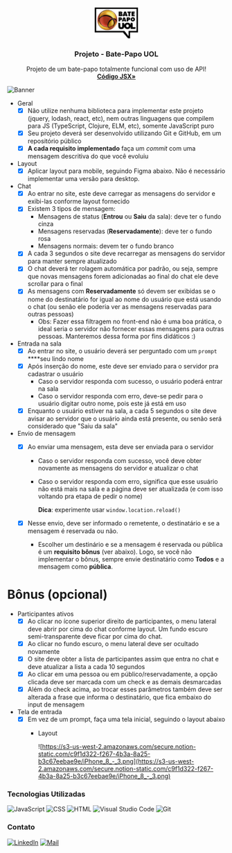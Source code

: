 <div id="top"></div>
<!-- PROJECT LOGO -->
<br />
<div align="center">
  <a href="https://github.com/picinelli/projeto-batepapo-uol">
    <img src="https://github.com/picinelli/projeto-batepapo-uol/blob/main/conteudo/logo-uol.svg" alt="Logo" width="100">
  </a>

<h3 align="center">Projeto - Bate-Papo UOL</h3>
  <p align="center">
    Projeto de um bate-papo totalmente funcional com uso de API!
    <br />
    <a href="https://github.com/picinelli/projeto-cineflix/tree/main/src"><strong>Código JSX»</strong></a>
</div>

<!-- ABOUT THE PROJECT -->

![Banner](https://github.com/picinelli/projeto-batepapo-uol/blob/main/conteudo/banner.png)


- Geral
    - [x]  Não utilize nenhuma biblioteca para implementar este projeto (jquery, lodash, react, etc), nem outras linguagens que compilem para JS (TypeScript, Clojure, ELM, etc), somente JavaScript puro
    - [x]  Seu projeto deverá ser desenvolvido utilizando Git e GitHub, em um repositório público
    - [x]  **A cada requisito implementado** faça um *commit* com uma mensagem descritiva do que você evoluiu
- Layout
    - [x]  Aplicar layout para mobile, seguindo Figma abaixo. Não é necessário implementar uma versão para desktop.
    
- Chat
    - [x]  Ao entrar no site, este deve carregar as mensagens do servidor e exibi-las conforme layout fornecido
    - [x]  Existem 3 tipos de mensagem:
        - Mensagens de status (**Entrou** ou **Saiu** da sala): deve ter o fundo cinza
        - Mensagens reservadas (**Reservadamente**): deve ter o fundo rosa
        - Mensagens normais: devem ter o fundo branco
    - [x]  A cada 3 segundos o site deve recarregar as mensagens do servidor para manter sempre atualizado
    - [x]  O chat deverá ter rolagem automática por padrão, ou seja, sempre que novas mensagens forem adicionadas ao final do chat ele deve scrollar para o final
    - [x]  As mensagens com **Reservadamente** só devem ser exibidas se o nome do destinatário for igual ao nome do usuário que está usando o chat (ou senão ele poderia ver as mensagens reservadas para outras pessoas)
        - Obs: Fazer essa filtragem no front-end não é uma boa prática, o ideal seria o servidor não fornecer essas mensagens para outras pessoas. Manteremos dessa forma por fins didáticos :)
    
- Entrada na sala
    - [x]  Ao entrar no site, o usuário deverá ser perguntado com um `prompt` ****seu lindo nome
    - [x]  Após inserção do nome, este deve ser enviado para o servidor pra cadastrar o usuário
        - Caso o servidor responda com sucesso, o usuário poderá entrar na sala
        - Caso o servidor responda com erro, deve-se pedir para o usuário digitar outro nome, pois este já está em uso
    - [x]  Enquanto o usuário estiver na sala, a cada 5 segundos o site deve avisar ao servidor que o usuário ainda está presente, ou senão será considerado que "Saiu da sala"
- Envio de mensagem
    - [x]  Ao enviar uma mensagem, esta deve ser enviada para o servidor
        - Caso o servidor responda com sucesso, você deve obter novamente as mensagens do servidor e atualizar o chat
        - Caso o servidor responda com erro, significa que esse usuário não está mais na sala e a página deve ser atualizada (e com isso voltando pra etapa de pedir o nome)
            
            **Dica**: experimente usar `window.location.reload()`
            
    - [x]  Nesse envio, deve ser informado o remetente, o destinatário e se a mensagem é reservada ou não.
        - Escolher um destinário e se a mensagem é reservada ou pública é um **requisito bônus** (ver abaixo). Logo, se você não implementar o bônus, sempre envie destinatário como **Todos** e a mensagem como **pública**.

# Bônus (opcional)

- Participantes ativos
    - [x]  Ao clicar no ícone superior direito de participantes, o menu lateral deve abrir por cima do chat conforme layout. Um fundo escuro semi-transparente deve ficar por cima do chat.
    - [x]  Ao clicar no fundo escuro, o menu lateral deve ser ocultado novamente
    - [x]  O site deve obter a lista de participantes assim que entra no chat e deve atualizar a lista a cada 10 segundos
    - [x]  Ao clicar em uma pessoa ou em público/reservadamente, a opção clicada deve ser marcada com um check e as demais desmarcadas
    - [x]  Além do check acima, ao trocar esses parâmetros também deve ser alterada a frase que informa o destinatário, que fica embaixo do input de mensagem
        
- Tela de entrada
    - [x]  Em vez de um prompt, faça uma tela inicial, seguindo o layout abaixo
        - Layout
            
            ![https://s3-us-west-2.amazonaws.com/secure.notion-static.com/c9f1d322-f267-4b3a-8a25-b3c67eebae9e/iPhone_8_-_3.png](https://s3-us-west-2.amazonaws.com/secure.notion-static.com/c9f1d322-f267-4b3a-8a25-b3c67eebae9e/iPhone_8_-_3.png)


### Tecnologias Utilizadas

![JavaScript](https://img.shields.io/badge/JavaScript-323330?style=for-the-badge&logo=javascript&logoColor=F7DF1E)
![CSS](https://img.shields.io/badge/CSS-239120?&style=for-the-badge&logo=css3&logoColor=white)
![HTML](https://img.shields.io/badge/HTML-239120?style=for-the-badge&logo=html5&logoColor=white)
![Visual Studio Code](https://img.shields.io/badge/Visual%20Studio%20Code-0078d7.svg?style=for-the-badge&logo=visual-studio-code&logoColor=white)
![Git](https://img.shields.io/badge/git-%23F05033.svg?style=for-the-badge&logo=git&logoColor=white)

<!-- CONTACT -->

### Contato

[![LinkedIn][linkedin-shield]][linkedin-url]
[![Mail][mail-shield]][mail-url]

<!-- MARKDOWN LINKS & IMAGES -->
<!-- https://www.markdownguide.org/basic-syntax/#reference-style-links -->

[linkedin-shield]: https://img.shields.io/badge/-LinkedIn-black.svg?style=for-the-badge&logo=linkedin&colorB=blue
[linkedin-url]: https://www.linkedin.com/in/pedro-ivo-brum-cinelli//
[mail-shield]: https://img.shields.io/badge/Gmail-D14836?style=for-the-badge&logo=gmail&logoColor=white
[mail-url]: mailto:cinelli.dev@gmail.com
